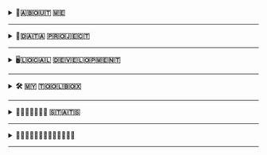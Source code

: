 <div align='left' id="Resume">
<details>
<summary>🪪<strong>🇦🇧🇴🇺🇹 🇲🇪</strong></summary>

#### 💻Data Engineer

#### 📚 Изучаю инструменты и методы для работы с данными:
<div align="left">
📋 Python <br>
📋 SQL (PostgreSQL, ClickHouse) <br>
📋 Linux <br>
📋 Docker <br>
</div>

#### 🎯 Использую свой опыт и знания для создания решений в области данных. 
💾 Ниже представлен мои проект по работе с данными, а также прохождение практик курсов по Python, SQL и др.

<br>
<br>
<div align="center">
<a href='https://t.me/DmitryTyurin' target="_blank"><img alt="Static Badge" src="https://img.shields.io/badge/Telegram-white?style=flat&logo=telegram&logoColor=white&color=%233c9bd5"></a>
<a href="mailto:dwtyurin@mail.com"><img alt="mail Badge" src="https://img.shields.io/badge/Mail.ru-white?style=flat&logoColor=white&logo=mail.ru&color=%233c9bd5"></a>
<a href="mailto:dwtyurin@gmail.com"><img alt="gmail Badge" src="https://img.shields.io/badge/Gmail-white?style=flat&logoColor=white&logo=gmail&color=%233c9bd5"></a>
<br>
</div>
</details>
</div>

---

<div align='left' id="data_project">
<details>
<summary>📓<strong>🇩🇦🇹🇦 🇵🇷🇴🇯🇪🇨🇹</strong></summary>

<br>
<a href="https://github.com/DmitryTyurin/DataProjects" title="Data Structures"><img align="center" height="115" src="https://github-readme-stats.vercel.app/api/pin/?username=DmitryTyurin&repo=DataProjects&theme=vision-friendly-dark&border_radius=10"></a>
<br>

<h4 align="center">
  <a href="https://github.com/DmitryTyurin?tab=repositories" title="Show Repositories">🔎 Полный список проектов 🔍</a>
</h4>

</details>
</div>

---
<div align='left' id="data_project">
<details>
<summary>🖥️<strong>🇱🇴🇨🇦🇱 🇩🇪🇻🇪🇱🇴🇵🇲🇪🇳🇹</strong></summary>
<br>
<a href="https://github.com/DmitryTyurin/services" title="Data Structures"><img align="center" height="115" src="https://github-readme-stats.vercel.app/api/pin/?username=DmitryTyurin&repo=services&theme=vision-friendly-dark&border_radius=10"></a>


<h4 align="center">
  <a href="https://github.com/DmitryTyurin?tab=repositories" title="Show Repositories">🔎 Полный список проектов 🔍</a>
</h4>


</details>
</div>

---

<div aligin='left' id="My_Toolbox">
<details>
<summary align="left"> <strong>🛠️ 🇲🇾 🇹🇴🇴🇱🇧🇴🇽</strong></summary>

<br>

<h4 align="center">Languages</h4>
<img src="https://skillicons.dev/icons?i=python,scala">
<br>

<h4 align="center">Framework & Libs</h4>
<img height="40" alt="python" src="https://github.com/marwin1991/profile-technology-icons/assets/76012086/24b02d77-2f28-43c7-b5d6-e15e3395851b">
&nbsp
<img height="40" alt="numpy" src="https://raw.githubusercontent.com/devicons/devicon/6910f0503efdd315c8f9b858234310c06e04d9c0/icons/numpy/numpy-original.svg">
&nbsp
<img src="https://skillicons.dev/icons?i=selenium">
&nbsp
<img height="60" alt="pyspark" src="https://user-images.githubusercontent.com/25181517/184357834-eba1eee1-6074-4b9c-8ed3-5373868096cc.png">
<br>

<h4 align="center">DB & Broker</h4>
<img height="47" alt="clickhouse" src="https://cdn.freelogovectors.net/wp-content/uploads/2022/03/clickhouse_logo_freelogovectors.net_.png">
&nbsp
<img height="47" alt="gp" src="https://www.vectorlogo.zone/logos/greenplum/greenplum-icon.svg">
&nbsp
<img src="https://skillicons.dev/icons?i=postgresql,mysql,mongodb,kafka,rabbitmq">
<br>

<h4 align="center">Control Version</h4>
<img src="https://skillicons.dev/icons?i=git,gitlab,github">
<br>

<h4 align="center">DevOps</h4>
<img src="https://skillicons.dev/icons?i=docker,linux,bash,powershell">
<br>

<h4 align="center">Tools</h4>
<img src="https://skillicons.dev/icons?i=pycharm,idea">
&nbsp
<img height="47" alt="dbeaver" src="https://raw.githubusercontent.com/devicons/devicon/6910f0503efdd315c8f9b858234310c06e04d9c0/icons/dbeaver/dbeaver-original.svg">
&nbsp
<img height="40" alt="airflow" src="https://raw.githubusercontent.com/devicons/devicon/6910f0503efdd315c8f9b858234310c06e04d9c0/icons/apacheairflow/apacheairflow-original.svg">
&nbsp
<img height="40" alt="superset" src="https://static.tildacdn.com/tild3331-6439-4530-a166-396530636539/Superset_logo.png">
&nbsp
<img height="50" alt="jira" src="https://raw.githubusercontent.com/devicons/devicon/6910f0503efdd315c8f9b858234310c06e04d9c0/icons/jira/jira-original.svg">
&nbsp
<img height="40" alt="confluence" src="https://raw.githubusercontent.com/devicons/devicon/6910f0503efdd315c8f9b858234310c06e04d9c0/icons/confluence/confluence-original.svg">
&nbsp
<img height="40" alt="slack" src="https://raw.githubusercontent.com/devicons/devicon/6910f0503efdd315c8f9b858234310c06e04d9c0/icons/slack/slack-original.svg">
&nbsp
<img height="40" alt="mattermost" src="https://cdn.icon-icons.com/icons2/2389/PNG/512/mattermost_logo_icon_145078.png">
<br>

</details>
</div>

---

<div aligin='left' id="GitHub_Stats">
<details>
<summary align="left"> <strong>🎢🇬🇮🇹🇭🇺🇧 🇸🇹🇦🇹🇸</strong></summary>

<br>

<div id="header" align="center">



<img width="360" height="200" src="https://github-readme-stats.vercel.app/api?username=DmitryTyurin&show_icons=true&theme=vision-friendly-dark">
<br>

<img width="500" height="200" src="https://github-readme-stats.vercel.app/api/top-langs/?username=DmitryTyurin&size_weight=0.0005&count_weight=0.3&layout=compact&theme=vision-friendly-dark">

<br>
<br>

</div>


<div id="header" align="center">
  <img src="https://komarev.com/ghpvc/?username=DmitryTyurin&style=for-the-badge&color=orange" alt=""/>
</div>
</details>
</div>

---

<div aligin='left' id="certificates">
<details>
<summary align="left"> <strong>📜🇨🇪🇷🇹🇮🇫🇮🇨🇦🇹🇪🇸</strong></summary>

<br>
<br>
<div aligin='left' id="Python">
<details>
<summary align="left"> <strong>Python 🐍</strong></summary>
<br>

<br>
<img width="420" height="300" src="сertificates_png/Асинхронный_Python.png" alt="Асинхронный_Python">
<img width="420" height="300" src="сertificates_png/Быстрый_старт_в_FastAPI_Python.png" alt="Быстрый_старт_в_FastAPI_Python">
<br>


<br>
<img width="420" height="300" src="сertificates_png/Функциональное_программирование_на_Python.png" alt="Функциональное_программирование_на_Python">
<img width="420" height="300" src="сertificates_png/Регулярные_выражения_в_Python.png" alt="Регулярные_выражения_в_Python">
<br>

<br>
<img width="420" height="300" src="сertificates_png/Python_основы_и_применение.png" alt="Python_основы_и_применение">
<img width="420" height="300" src="сertificates_png/Selenium_Python.png" alt="Selenium_Python">
<br>



<br>
<img width="420" height="300" src="сertificates_png/Добрый__добрый_Python_с_Сергеем_Балакиревым.png" alt="Добрый__добрый_Python_с_Сергеем_Балакиревым">
<img width="420" height="300" src="сertificates_png/Задачи_на_Python.png" alt="Задачи_на_Python">
<br>

<br>
<img width="420" height="300" src="сertificates_png/Осознанный_Python___ООП.png" alt="Осознанный_Python___ООП">
<img width="420" height="300" src="сertificates_png/Программирование_на_Python.png" alt="Программирование_на_Python">
<br>

<br>
<img width="420" height="300" src="сertificates_png/Поколение_Python_курс_для_начинающих.png" alt="Поколение_Python_курс_для_начинающих">
<img width="420" height="300" src="сertificates_png/Поколение_Python_курс_для_продвинутых.png" alt="Поколение_Python_курс_для_продвинутых">
<br>

<br>
</details>
</div>

<br>
<div aligin='left' id="SQL">
<details>
<summary align="left"> <strong>SQL & DB 📂</strong></summary>
<br>

<br>
<img width="420" height="300" src="сertificates_png/ClickHouse_для_аналитика.png" alt="ClickHouse_для_аналитика">

<br>

<br>
<img width="420" height="300" src="сertificates_png/SQL_практикум__SELECT_запросы_от_А_до_Я.png" alt="SQL_практикум__SELECT_запросы_от_А_до_Я">
<img width="420" height="300" src="сertificates_png/SQL_практикум__Продвинутый_уровень.png" alt="SQL_практикум__Продвинутый_уровень">
<br>

<br>
<img width="420" height="300" src="сertificates_png/Интерактивный_тренажер_по_SQL.png" alt="Интерактивный_тренажер_по_SQL">
<img width="420" height="300" src="сertificates_png/Введение_в_базы_данных.png" alt="Введение_в_базы_данных">
<br>

<br>
</details>
</div>

<br>
<div aligin='left' id="Other">
<details>
<summary align="left"> <strong>Other 📝</strong></summary>
<br>

<br>
<img width="420" height="300" src="сertificates_png/Data_Engineer_с_нуля_до_junior.png" alt="Data_Engineer_с_нуля_до_junior">

<br>

<br>
<img width="420" height="300" src="сertificates_png/LPI_Linux_Essentials_010_160_Certification_Exam.png" alt="LPI_Linux_Essentials_010_160_Certification_Exam">
<img width="420" height="300" src="сertificates_png/Русский_сертификационный_экзамен_LPI_Linux.png" alt="Русский_сертификационный_экзамен_LPI_Linux">
<br>

<br>
<img width="420" height="300" src="сertificates_png/Терминал_Linux__Основы_работы_в_командной.png" alt="Терминал_Linux__Основы_работы_в_командной">
<img width="420" height="300" src="сertificates_png/Программа_Linux_с_нуля_до_сертификата.png" alt="Программа_Linux_с_нуля_до_сертификата">
<br>

<br>
<img width="420" height="300" src="сertificates_png/Основы_статистики.png" alt="Основы_статистики">
<img width="420" height="300" src="сertificates_png/Протокол_HTTP_простыми_словами.png" alt="Протокол_HTTP_простыми_словами">
<br>

<br>
<img width="420" height="300" src="сertificates_png/Информационные_технологии__Excel.png" alt="Информационные_технологии__Excel">
<img width="420" height="300" src="сertificates_png/Jira_ведение_задач_на_электронных_досках.png" alt="Jira_ведение_задач_на_электронных_досках">
<br>

<br>

</details>
</div>

<br>


<div align="center">


[‍💻 Мой профиль на Stepik.org💻](https://stepik.org/users/394640072/profile)


</div>


</details>
</div>

---

